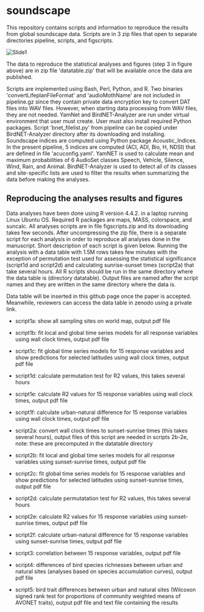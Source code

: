 # soundscape
This repository contains scripts and information to reproduce the results from global soundscape data.
Scripts are in 3 zip files that open to separate directories pipeline, scripts, and figscripts.

![Slide1](https://github.com/psomervuo/soundscape/assets/39729972/9d434ea3-85dc-4b1e-ac4e-f367e08c6e37)

The data to reproduce the statistical analyses and figures (step 3 in figure above) are in zip file 'datatable.zip' that will be available once the data are published.

Scripts are implemented using Bash, Perl, Python, and R. Two binaries 'convertLifeplanFileFormat' and 'audioMothName' are not included in pipeline.gz since they contain private data encryption key to convert DAT files into WAV files. However, when starting data processing from WAV files, they are not needed. YamNet and BirdNET-Analyzer are run under virtual environment that user must create. User must also install required Python packages. Script 'bnet_filelist.py' from pipeline can be copied under BirdNET-Analyzer directory after its downloading and installing. Soundscape indices are computed using Python package Acoustic_Indices. In the present pipeline, 5 indices are computed (ACI, ADI, Bio, H, NDSI) that are defined in file 'acuconfig.yaml'. YamNET is used to calculate mean and maximum probabilities of 6 AudioSet classes Speech, Vehicle, Silence, Wind, Rain, and Animal. BirdNET-Analyzer is used to detect all of its classes and site-specific lists are used to filter the results when summarizing the data before making the analyses.

## Reproducing the analyses results and figures

Data analyses have been done using R version 4.4.2. in a laptop running Linux Ubuntu OS. Required R packages are maps, MASS, colorspace, and suncalc.
All analyses scripts are in file figscripts.zip and its downloading takes few seconds.
After uncompressing the zip file, there is a separate script for each analysis in order to reproduce all analyses done in the manuscript.
Short description of each script is given below.
Running the analysis with a data table with 1.5M rows takes few minutes with the exception of permutation test used for assessing the statistical significance (script1d and script2d) and calculating sunrise-sunset times (script2a) that take several hours.
All R scripts should be run in the same directory where the data table is (directory datatable).
Output files are named after the script names and they are written in the same directory where the data is.

Data table will be inserted in this github page once the paper is accepted.
Meanwhile, reviewers can access the data table in zenodo using a private link.

* script1a: show all sampling sites on world map, output pdf file 
* script1b: fit local and global time series models for all response variables using wall clock times, output pdf file
* script1c: fit global time series models for 15 response variables and show predictions for selected latitudes using wall clock times, output pdf file
* script1d: calculate permutation test for R2 values, this takes several hours
* script1e: calculate R2 values for 15 response variables using wall clock times, output pdf file
* script1f: calculate urban-natural difference for 15 response variables using wall clock times, output pdf file

* script2a: convert wall clock times to sunset-sunrise times (this takes several hours), output files of this script are needed in scripts 2b-2e, note: these are precomputed in the datatable directory
* script2b: fit local and global time series models for all response variables using sunset-sunrise times, output pdf file
* script2c: fit global time series models for 15 response variables and show predictions for selected latitudes using sunset-sunrise times, output pdf file
* script2d: calculate permutatation test for R2 values, this takes several hours
* script2e: calculate R2 values for 15 response variables using sunset-sunrise times, output pdf file
* script2f: calculate urban-natural difference for 15 response variables using sunset-sunrise times, output pdf file

* script3: correlation between 15 response variables, output pdf file

* script4: differences of bird species richnesses between urban and natural sites (analyses based on species accumulation curves), output pdf file

* script5: bird trait differences between urban and natural sites (Wilcoxon signed rank test for proportions of community weighted means of AVONET traits), output pdf file and text file containing the results
